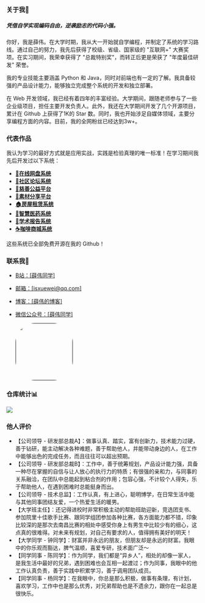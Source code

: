 ### 关于我👋

##### 凭借自学实现编码自由，逆袭励志的代码小强。

你好，我是薛伟。在大学时期，我从大一开始就自学编程，并制定了系统的学习路线。通过自己的努力，我先后获得了校级、省级、国家级的 "互联网+" 大赛奖项。在实习期间，我荣幸获得了 "总裁特别奖"，而转正后更是荣获了 "年度最佳研发" 荣誉。

我的专业技能主要涵盖 Python 和 Java，同时对前端也有一定的了解。我具备较强的产品设计能力，能够独立完成整个系统的开发和独立部署。

在 Web 开发领域，我已经有着四年的丰富经验。大学期间，跟随老师参与了一些企业级项目，担任主要开发负责人。此外，我还在大学期间开发了几个开源项目，累计在 Github 上获得了1K的 Star 数。同时，我也开始涉足自媒体领域，主要分享编程方面的内容。目前，我的全网粉丝已经达到3w+。

### 代表作品

我认为学习的最好方式就是应用实战，实践是检验真理的唯一标准！在学习期间我先后开发过以下系统：

- **[📁在线网盘系统](https://github.com/373675032/moti-cloud)**
- **[💬社区论坛系统](https://github.com/373675032/molihub)**
- **[💝慈善公益平台](https://github.com/373675032/love-charity)**
- **[🌁素材分享平台](https://github.com/373675032/su-share)**
- **[🏠房屋租赁系统](https://github.com/373675032/verio-house)**
- **[🏥智慧医药系统](https://github.com/373675032/smart-medicine)** 
- **[📔学术报告系统](https://github.com/373675032/academic-report)**
- **[☕咖啡商城系统](https://github.com/373675032/kaka-shop)**

这些系统已全部免费开源在我的 Github！

### 联系我📱

- [B站：[薛伟同学]](https://space.bilibili.com/301320288)

- [邮箱：[isxuewei@qq.com]](mailto:isxuewei@qq.com)

- [博客：[薛伟的博客]](http://xuewei.world)

- [微信公众号：[薛伟同学]](#)

  [<img style="width: 150px;border-radius: 50px" src="https://xuewei-blog.oss-cn-beijing.aliyuncs.com/qrcode_for_gh_60278d1f57de_344.jpg">]()


### 仓库统计📊

<div style="display: flex; flex-wrap: wrap;">
    <img src="https://github-readme-stats.vercel.app/api?username=373675032&?count_private=true&show_icons=true&hide=contribs&layout=donut-vertical&card_width=400&cache_seconds=14400" style="margin-right: 10px;">
</div>

### 他人评价

- 【公司领导 - 研发部总裁A】：做事认真、踏实，富有创新力，技术能力过硬，善于钻研，能主动解决各种难题，善于帮助他人，并能带动身边的人，在工作中能够出色的完成任务，而且往往可以超出预期。
- 【公司领导 - 研发部总裁B】：工作中，善于统筹规划，产品设计能力强，具备一种尽在掌握的自信与让人放心的执行力的特质；有很强的亲和力，与同事的关系融洽，在团队中总能起到粘合剂的作用；包容心强，不计较个人得失，乐于帮助他人，在遇到困难时总能挺身而出。
- 【公司领导 - 技术总监】：工作认真，有上进心，聪明博学，在日常生活中能与其他同事团结友爱，一个热爱生活的暖男。
- 【大学班主任】：还记得进校时非常积极主动的帮助班助迎新，竞选团支书、参加院里十佳歌手比赛、跟同学组团参加各种比赛，各方面能力都不错，印象比较深的是那次去南昌比赛的相处中感受你身上有男生中比较少有的细心，这点真的很难得。对未来有规划，对自己有要求的人，值得拥有美好的明天！
- 【大学同学 - 钟同学】：财富并非永远的朋友，但朋友却是永远的财富。我眼中的你乐观而豁达，脾气温顺，喜爱专研，技术面广泛～
- 【同学同事 - 陈同学】：作为同学，我们都是“异乡人”，相处的却像一家人，是我生活中最好的兄弟，遇到困难也会互相一起渡过；作为同事，我眼中的他工作认真负责，善于实践中积累学习，善于调用团队成员。
- 【同学同事 - 杨同学】：在我眼中，你总是那么积极，做事有条理，有计划，喜欢学习，工作中也是那么优秀，对兄弟帮助也是不遗余力，跟你在一起总是很快乐。
